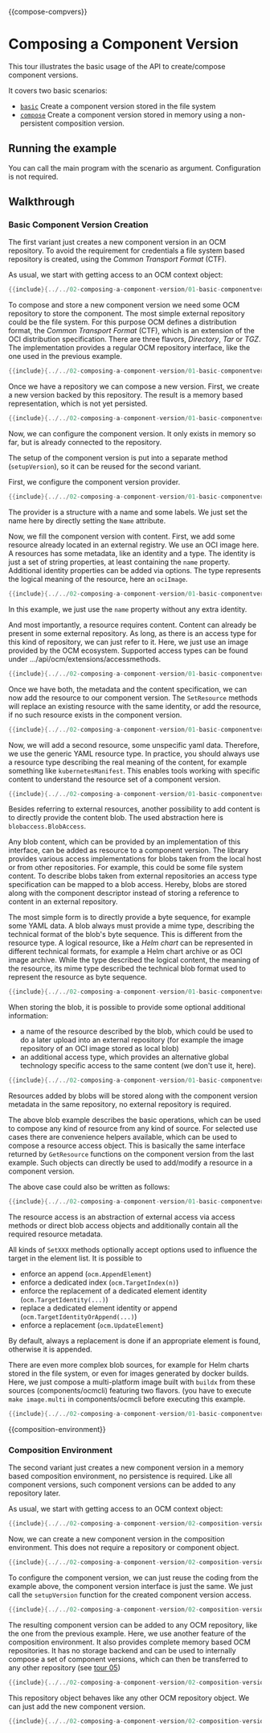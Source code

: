 {{compose-compvers}}
# Composing a Component Version

This tour illustrates the basic usage of the API to
create/compose component versions.

It covers two basic scenarios:
- [`basic`](01-basic-componentversion-creation.go) Create a component version stored in the file system
- [`compose`](02-composition-version.go) Create a component version stored in memory using a non-persistent composition version.

## Running the example

You can call the main program with the scenario as argument. Configuration is not required.

## Walkthrough

### Basic Component Version Creation

The first variant just creates a new component version
in an OCM repository. To avoid the requirement for 
credentials a file system based repository is created, using
the *Common Transport Format* (CTF).

As usual, we start with getting access to an OCM context
object:

```go
{{include}{../../02-composing-a-component-version/01-basic-componentversion-creation.go}{default context}}
```

To compose and store a new component version
we need some OCM repository to
store the component. The most simple
external repository could be the file system.
For this purpose OCM defines a distribution format, the
*Common Transport Format* (CTF),
which is an extension of the OCI distribution
specification.
There are three flavors, *Directory*, *Tar* or *TGZ*.
The implementation provides a regular OCM repository
interface, like the one used in the previous example.

```go
{{include}{../../02-composing-a-component-version/01-basic-componentversion-creation.go}{create ctf}}
```

Once we have a repository we can compose a new version.
First, we create a new version backed by this repository.
The result is a memory based representation, which is not yet persisted.

```go
{{include}{../../02-composing-a-component-version/01-basic-componentversion-creation.go}{new version}}
```

Now, we can configure the component version. It only exists in memory
so far, but is already connected to the repository.

The setup of the component version is put into a 
separate method (`setupVersion`), so it can be reused for the second variant.

First, we configure the component version provider.

```go
{{include}{../../02-composing-a-component-version/01-basic-componentversion-creation.go}{setup provider}}
```

The provider is a structure with a name and some labels.
We just set the name here by directly setting the `Name` attribute.

Now, we fill the component version with content.
First, we add some resource already located in
an external registry. We use an OCI image here.
A resources has some metadata, like an identity
and a type.
The identity is just a set of string properties,
at least containing the `name` property.
Additional identity properties can be added via
options.
The type represents the logical meaning of the
resource, here an `ociImage`.

```go
{{include}{../../02-composing-a-component-version/01-basic-componentversion-creation.go}{setup resource meta}}
```

In this example, we just use the `name` property
without any extra identity.

And most importantly, a resource requires content.
Content can already be present in some external
repository. As long, as there is an access type
for this kind of repository, we can just refer to it.
Here, we just use an image provided by the
OCM ecosystem.
Supported access types can be found under
.../api/ocm/extensions/accessmethods.

```go
{{include}{../../02-composing-a-component-version/01-basic-componentversion-creation.go}{setup image access}}
```

Once we have both, the metadata and the content specification,
we can now add the resource to our component version. 
The `SetResource` methods will replace an existing resource with the same
identity, or add the resource, if no such resource exists in the component
version.

```go
{{include}{../../02-composing-a-component-version/01-basic-componentversion-creation.go}{setup resource}}
```

Now, we will add a second resource, some unspecific yaml data.
Therefore, we use the generic YAML resource type.
In practice, you should always use a resource type describing
the real meaning of the content, for example something like
`kubernetesManifest`. This enables tools working with specific content
to understand the resource set of a component version.

```go
{{include}{../../02-composing-a-component-version/01-basic-componentversion-creation.go}{setup second meta}}
```

Besides referring to external resources, another possibility
to add content is to directly provide the content blob. The
used abstraction here is `blobaccess.BlobAccess`.

Any blob content, which can be provided by an implementation of this
interface, can be added as resource to a component version.
The library provides various access implementations for blobs
taken from the local host or from other repositories.
For example, this could be some file system content.
To describe blobs taken from external repositories
an access type specification can be mapped to a blob access.
Hereby, blobs are stored along with the component descriptor
instead of storing a reference to content in an external repository.

The most simple form is to directly provide a byte sequence,
for example some YAML data.
A blob always must provide a mime type, describing the
technical format of the blob's byte sequence. This is different
from the resource type. A logical resource, like a *Helm chart* can be
represented in different technical formats, for example a Helm chart
archive or as OCI image archive. While the type described the
logical content, the meaning of the resource, its mime type
described the technical blob format used to represent
the resource as byte sequence.

```go
{{include}{../../02-composing-a-component-version/01-basic-componentversion-creation.go}{string blob access}}
```

When storing the blob, it is possible to provide some
optional additional information:
- a name of the resource described by the blob, which could
  be used to do a later upload into an external repository
  (for example the image repository of an OCI image stored
  as local blob)
- an additional access type, which provides an alternative
  global technology specific access to the same content
  (we don't use it, here).

```go
{{include}{../../02-composing-a-component-version/01-basic-componentversion-creation.go}{setup by blob access}}
```

Resources added by blobs will be stored along with the component
version metadata in the same repository, no external
repository is required.

The above blob example describes the basic operations,
which can be used to compose any kind of resource 
from any kind of source.
For selected use cases there are convenience helpers available,
which can be used to compose a resource access object.
This is basically the same interface returned by `GetResource`
functions on the component version from the last example.
Such objects can directly be used to add/modify a resource in a
component version.

The above case could also be written as follows:

```go
{{include}{../../02-composing-a-component-version/01-basic-componentversion-creation.go}{setup by access}}
```

The resource access is an abstraction of external access via access
methods or direct blob access objects and additionally
contain all the required resource metadata.

All kinds of `SetXXX` methods optionally accept options used to influence
the target in the element list. It is possible to
- enforce an append (`ocm.AppendElement`)
- enforce a dedicated index (`ocm.TargetIndex(n)`)
- enforce the replacement of a dedicated element identity (`ocm.TargetIdentity(...)`)
- replace a dedicated element identity or append (`ocm.TargetIdentityOrAppend(...)`)
- enforce a replacement (`ocm.UpdateElement`)

By default, always a replacement is done if an appropriate element is
found, otherwise it is appended.

There are even more complex blob sources, for example
for Helm charts stored in the file system, or even for images
generated by docker builds.
Here, we just compose a multi-platform image built with `buildx`
from these sources (components/ocmcli) featuring two flavors.
(you have to execute `make image.multi` in components/ocmcli
before executing this example.

```go
{{include}{../../02-composing-a-component-version/01-basic-componentversion-creation.go}{setup by docker}}
```

{{composition-environment}}
### Composition Environment

The second variant just creates a new component version
in a memory based composition environment, no persistence is 
required. Like all component versions, such component versions
can be added to any repository later.

As usual, we start with getting access to an OCM context
object:

```go
{{include}{../../02-composing-a-component-version/02-composition-version.go}{default context}}
```

Now, we can create a new component version in the composition
environment. This does not require a repository or component object.

```go
{{include}{../../02-composing-a-component-version/02-composition-version.go}{new version}}
```

To configure the component version, we can just reuse the coding
from the example above, the component version interface is just the same.
We just call the `setupVersion` function for the created component version access.

```go
{{include}{../../02-composing-a-component-version/02-composition-version.go}{setup version}}
```

The resulting component version can be added to any OCM repository,
like the one from the previous example.
Here, we use another feature of the composition environment. It also provides
complete memory based OCM repositories.
It has no storage backend and can be used to internally compose
a set of component versions, which can then be transferred
to any other repository (see [tour 05]({{transport}}))

```go
{{include}{../../02-composing-a-component-version/02-composition-version.go}{create composition repository}}
```

This repository object behaves like any other OCM repository object. We can just
add the new component version.

```go
{{include}{../../02-composing-a-component-version/02-composition-version.go}{add version}}
```